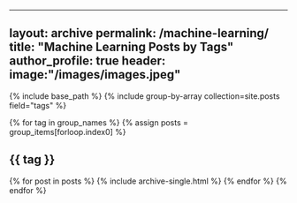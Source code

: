 ---
layout: archive
permalink: /machine-learning/
title: "Machine Learning Posts by Tags"
author_profile: true
header:
  image:"/images/images.jpeg"
 ---

{% include base_path %}
{% include group-by-array collection=site.posts field="tags" %}

{% for tag in group_names %}
  {% assign posts = group_items[forloop.index0] %}
  <h2 id="{{ tag | slugify }}" class="archive__subtitle">{{ tag }}</h2>
  {% for post in posts %}
    {% include archive-single.html %}
  {% endfor %}
{% endfor %}